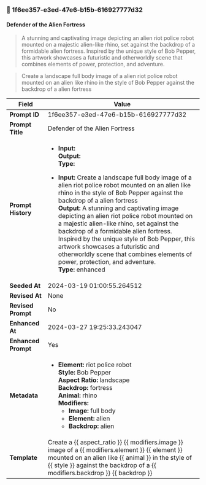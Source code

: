 

### 📜 1f6ee357-e3ed-47e6-b15b-616927777d32

#### Defender of the Alien Fortress

> A stunning and captivating image depicting an alien riot police robot mounted on a majestic alien-like rhino, set against the backdrop of a formidable alien fortress. Inspired by the unique style of Bob Pepper, this artwork showcases a futuristic and otherworldly scene that combines elements of power, protection, and adventure.

> Create a landscape full body image of a alien riot police robot mounted on an alien like rhino in the style of Bob Pepper against the backdrop of a alien fortress

| Field          | Value                                                                                                                                                                      |
|----------------|----------------------------------------------------------------------------------------------------------------------------------------------------------------------------|
| **Prompt ID**  | 1f6ee357-e3ed-47e6-b15b-616927777d32                                                                                                                                                            |
| **Prompt Title**  | Defender of the Alien Fortress                                                                                                                                                            |
| **Prompt History** | <ul><li>**Input:**  <br> **Output:**  <br> **Type:** </li></ul><ul><li>**Input:** Create a landscape full body image of a alien riot police robot mounted on an alien like rhino in the style of Bob Pepper against the backdrop of a alien fortress <br> **Output:** A stunning and captivating image depicting an alien riot police robot mounted on a majestic alien-like rhino, set against the backdrop of a formidable alien fortress. Inspired by the unique style of Bob Pepper, this artwork showcases a futuristic and otherworldly scene that combines elements of power, protection, and adventure. <br> **Type:** enhanced</li></ul> |
| **Seeded At** | 2024-03-19 01:00:55.264512                                                                                                                                                   |
| **Revised At** | None                                                                                                                                                   |
| **Revised Prompt** | No                                                                                                                                                                      |
| **Enhanced At** | 2024-03-27 19:25:33.243047                                                                                                                                                  |
| **Enhanced Prompt** | Yes                                                                                                                                                                    |
| **Metadata**   | <ul><li>**Element:** riot police robot <br> **Style:** Bob Pepper <br> **Aspect Ratio:** landscape <br> **Backdrop:** fortress <br> **Animal:** rhino <br> **Modifiers:**<ul><li>**Image:** full body</li><li>**Element:** alien</li><li>**Backdrop:** alien</li></ul></li></ul> |
| **Template**   | Create a {{ aspect_ratio }} {{ modifiers.image }} image of a {{ modifiers.element }} {{ element }} mounted on an alien like {{ animal }} in the style of {{ style }} against the backdrop of a {{ modifiers.backdrop }} {{ backdrop }}                                                                                                                                           |


